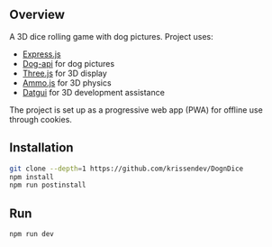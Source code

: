 ## Overview
A 3D dice rolling game with dog pictures.
Project uses:
* [Express.js](https://github.com/expressjs/express/tree/master)
* [Dog-api](https://dog.ceo/api) for dog pictures
* [Three.js](https://github.com/mrdoob/three.js/tree/dev) for 3D display
* [Ammo.js](https://github.com/kripken/ammo.js/) for 3D physics
* [Datgui](https://github.com/dataarts/dat.gui) for 3D development assistance

The project is set up as a progressive web app (PWA) for offline use through cookies.

## Installation
```bash
git clone --depth=1 https://github.com/krissendev/DognDice
npm install
npm run postinstall
```

## Run
```bash
npm run dev
```